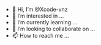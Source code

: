- 👋 Hi, I’m @Xcode-vnz
- 👀 I’m interested in ...
- 🌱 I’m currently learning ...
- 💞️ I’m looking to collaborate on ...
- 📫 How to reach me ...

<!---
Xcode-vnz/Xcode-vnz is a ✨ special ✨ repository because its `README.md` (this file) appears on your GitHub profile.
You can click the Preview link to take a look at your changes.
--->
